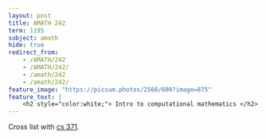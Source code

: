 ```yaml
---
layout: post
title: AMATH 242
term: 1195
subject: amath
hide: true
redirect_from:
    - /AMATH/242
    - /AMATH/242/
    - /amath/242
    - /amath/242/
feature_image: "https://picsum.photos/2560/600?image=875"
feature_text: |
    <h2 style="color:white;"> Intro to computational mathematics </h2>
---
```


Cross list with [cs 371](../CS371).
